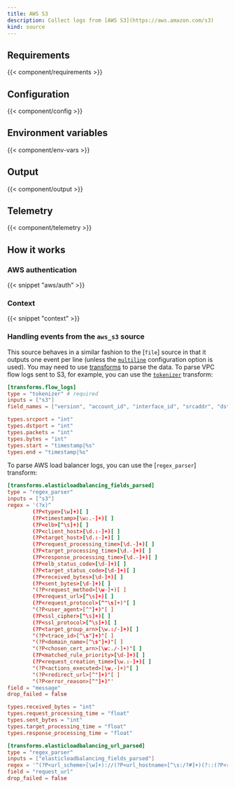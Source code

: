 ```yaml
---
title: AWS S3
description: Collect logs from [AWS S3](https://aws.amazon.com/s3)
kind: source
---
```


## Requirements

{{< component/requirements >}}

## Configuration

{{< component/config >}}

## Environment variables

{{< component/env-vars >}}

## Output

{{< component/output >}}

## Telemetry

{{< component/telemetry >}}


## How it works

### AWS authentication

{{< snippet "aws/auth" >}}

### Context

{{< snippet "context" >}}

### Handling events from the `aws_s3` source

This source behaves in a similar fashion to the [`file`] source in that it outputs one event per line (unless the [`multiline`](#multiline) configuration option is used). You may need to use [transforms] to parse the data. To parse VPC flow logs sent to S3, for example, you can use the [`tokenizer`][tokenizer] transform:

```toml title="vector.toml"
[transforms.flow_logs]
type = "tokenizer" # required
inputs = ["s3"]
field_names = ["version", "account_id", "interface_id", "srcaddr", "dstaddr", "srcport", "dstport", "protocol", "packets", "bytes", "start", "end", "action", "log_status"]

types.srcport = "int"
types.dstport = "int"
types.packets = "int"
types.bytes = "int"
types.start = "timestamp|%s"
types.end = "timestamp|%s"
```

To parse AWS load balancer logs, you can use the [`regex_parser`] transform:

```toml title="vector.toml"
[transforms.elasticloadbalancing_fields_parsed]
type = "regex_parser"
inputs = ["s3"]
regex = '(?x)^
        (?P<type>[\w]+)[ ]
        (?P<timestamp>[\w:.-]+)[ ]
        (?P<elb>[^\s]+)[ ]
        (?P<client_host>[\d.:-]+)[ ]
        (?P<target_host>[\d.:-]+)[ ]
        (?P<request_processing_time>[\d.-]+)[ ]
        (?P<target_processing_time>[\d.-]+)[ ]
        (?P<response_processing_time>[\d.-]+)[ ]
        (?P<elb_status_code>[\d-]+)[ ]
        (?P<target_status_code>[\d-]+)[ ]
        (?P<received_bytes>[\d-]+)[ ]
        (?P<sent_bytes>[\d-]+)[ ]
        "(?P<request_method>[\w-]+)[ ]
        (?P<request_url>[^\s]+)[ ]
        (?P<request_protocol>[^"\s]+)"[ ]
        "(?P<user_agent>[^"]+)"[ ]
        (?P<ssl_cipher>[^\s]+)[ ]
        (?P<ssl_protocol>[^\s]+)[ ]
        (?P<target_group_arn>[\w.:/-]+)[ ]
        "(?P<trace_id>[^\s"]+)"[ ]
        "(?P<domain_name>[^\s"]+)"[ ]
        "(?P<chosen_cert_arn>[\w:./-]+)"[ ]
        (?P<matched_rule_priority>[\d-]+)[ ]
        (?P<request_creation_time>[\w.:-]+)[ ]
        "(?P<actions_executed>[\w,-]+)"[ ]
        "(?P<redirect_url>[^"]+)"[ ]
        "(?P<error_reason>[^"]+)"'
field = "message"
drop_failed = false

types.received_bytes = "int"
types.request_processing_time = "float"
types.sent_bytes = "int"
types.target_processing_time = "float"
types.response_processing_time = "float"

[transforms.elasticloadbalancing_url_parsed]
type = "regex_parser"
inputs = ["elasticloadbalancing_fields_parsed"]
regex = '^(?P<url_scheme>[\w]+)://(?P<url_hostname>[^\s:/?#]+)(?::(?P<request_port>[\d-]+))?-?(?:/(?P<url_path>[^\s?#]*))?(?P<request_url_query>\?[^\s#]+)?'
field = "request_url"
drop_failed = false
```

[file]: /docs/reference/configuration/sources/files
[tokenizer]: /docs/reference/configuration/transforms/tokenizer
[transforms]: /docs/reference/configuration/transforms
